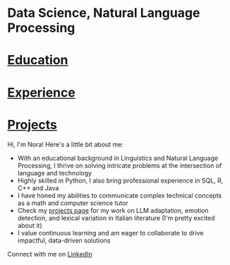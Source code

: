 # Data Science, Natural Language Processing

# [Education](https://ngoldfine.github.io/education/)
# [Experience](https://ngoldfine.github.io/experience/)
# [Projects](https://ngoldfine.github.io/projects/)

Hi, I'm Nora! Here's a little bit about me:
- With an educational background in Linguistics and Natural Language Processing, I thrive on solving intricate problems at the intersection of language and technology
- Highly skilled in Python, I also bring professional experience in SQL, R, C++ and Java
- I have honed my abilities to communicate complex technical concepts as a math and computer science tutor
- Check my [projects page](https://ngoldfine.github.io/projects/) for my work on LLM adaptation, emotion detection, and lexical variation in Italian literature (I'm pretty excited about it)
- I value continuous learning and am eager to collaborate to drive impactful, data-driven solutions

Connect with me on [LinkedIn](https://www.linkedin.com/in/nora-g-5860b92a1/)
